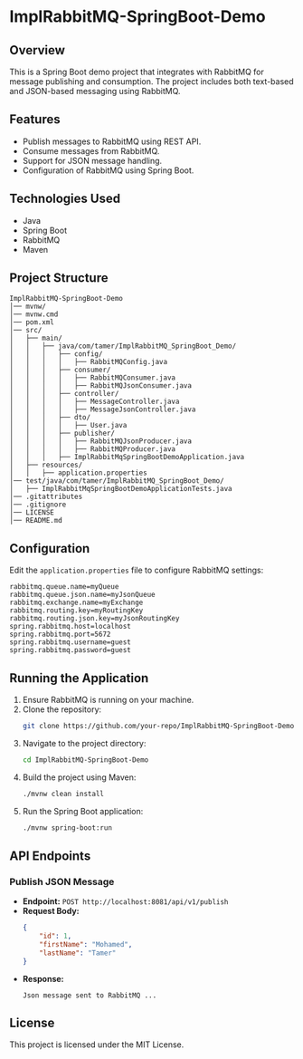# ImplRabbitMQ-SpringBoot-Demo

## Overview
This is a Spring Boot demo project that integrates with RabbitMQ for message publishing and consumption. The project includes both text-based and JSON-based messaging using RabbitMQ.

## Features
- Publish messages to RabbitMQ using REST API.
- Consume messages from RabbitMQ.
- Support for JSON message handling.
- Configuration of RabbitMQ using Spring Boot.

## Technologies Used
- Java
- Spring Boot
- RabbitMQ
- Maven

## Project Structure
```
ImplRabbitMQ-SpringBoot-Demo
│── mvnw/
│── mvnw.cmd
│── pom.xml
│── src/
│   ├── main/
│   │   ├── java/com/tamer/ImplRabbitMQ_SpringBoot_Demo/
│   │   │   ├── config/
│   │   │   │   ├── RabbitMQConfig.java
│   │   │   ├── consumer/
│   │   │   │   ├── RabbitMQConsumer.java
│   │   │   │   ├── RabbitMQJsonConsumer.java
│   │   │   ├── controller/
│   │   │   │   ├── MessageController.java
│   │   │   │   ├── MessageJsonController.java
│   │   │   ├── dto/
│   │   │   │   ├── User.java
│   │   │   ├── publisher/
│   │   │   │   ├── RabbitMQJsonProducer.java
│   │   │   │   ├── RabbitMQProducer.java
│   │   │   ├── ImplRabbitMqSpringBootDemoApplication.java
│   ├── resources/
│   │   ├── application.properties
│── test/java/com/tamer/ImplRabbitMQ_SpringBoot_Demo/
│   ├── ImplRabbitMqSpringBootDemoApplicationTests.java
│── .gitattributes
│── .gitignore
│── LICENSE
│── README.md
```

## Configuration
Edit the `application.properties` file to configure RabbitMQ settings:
```properties
rabbitmq.queue.name=myQueue
rabbitmq.queue.json.name=myJsonQueue
rabbitmq.exchange.name=myExchange
rabbitmq.routing.key=myRoutingKey
rabbitmq.routing.json.key=myJsonRoutingKey
spring.rabbitmq.host=localhost
spring.rabbitmq.port=5672
spring.rabbitmq.username=guest
spring.rabbitmq.password=guest
```

## Running the Application
1. Ensure RabbitMQ is running on your machine.
2. Clone the repository:
   ```sh
   git clone https://github.com/your-repo/ImplRabbitMQ-SpringBoot-Demo.git
   ```
3. Navigate to the project directory:
   ```sh
   cd ImplRabbitMQ-SpringBoot-Demo
   ```
4. Build the project using Maven:
   ```sh
   ./mvnw clean install
   ```
5. Run the Spring Boot application:
   ```sh
   ./mvnw spring-boot:run
   ```

## API Endpoints
### Publish JSON Message
- **Endpoint:** `POST http://localhost:8081/api/v1/publish`
- **Request Body:**
  ```json
  {
      "id": 1,
      "firstName": "Mohamed",
      "lastName": "Tamer"
  }
  ```
- **Response:**
  ```
  Json message sent to RabbitMQ ...
  ```

## License
This project is licensed under the MIT License.

